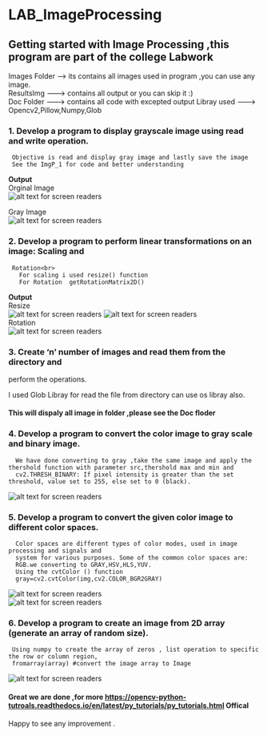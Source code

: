 # LAB_ImageProcessing
## Getting started with Image Processing ,this program are part of the college Labwork 


Images Folder  --> its contains all images used in program ,you can use any image.<br>
ResultsImg ---> contains all output or you can skip it :)<br>
Doc Folder ---> contains all code with excepted output 
Libray used ---> Opencv2,Pillow,Numpy,Glob
### 1. Develop a program to display grayscale image using read and write operation.

     Objective is read and display gray image and lastly save the image 
     See the ImgP_1 for code and better understanding
   **Output** <br>
    Orginal Image <br>
    ![alt text for screen readers](./image/fly2.jpg "Text to show on mouseover")<br>

Gray Image<br>
    ![alt text for screen readers](./resultsImg/ip1.PNG "Text to show on mouseover")<br>

### 2. Develop a program to perform linear transformations on an image: Scaling and
     Rotation<br>
       For scaling i used resize() function
       For Rotation  getRotationMatrix2D() 
**Output**<br>
Resize<br>
    ![alt text for screen readers](./resultsImg/ip2.1.PNG "Text to show on mouseover") ![alt text for screen readers](./resultsImg/ip2.2.PNG "Text to show on mouseover")<br>
Rotation<br>
   ![alt text for screen readers](./resultsImg/ip3.PNG "Text to show on mouseover")<br>
   
### 3. Create ‘n’ number of images and read them from the directory and
perform the operations.

I used Glob Libray for read the file from directory can use os libray also.<br>
#### This will dispaly all image in folder ,please see the Doc floder

### 4. Develop a program to convert the color image to gray scale and binary image.
      
      We have done converting to gray ,take the same image and apply the thershold function with parameter src,thershold max and min and 
      cv2.THRESH_BINARY: If pixel intensity is greater than the set threshold, value set to 255, else set to 0 (black).
![alt text for screen readers](./resultsImg/ip5.PNG "Text to show on mouseover")<br>
      
### 5. Develop a program to convert the given color image to different color spaces.
      Color spaces are different types of color modes, used in image processing and signals and 
      system for various purposes. Some of the common color spaces are: 
      RGB.we converting to GRAY,HSV,HLS,YUV.
      Using the cvtColor () function 
      gray=cv2.cvtColor(img,cv2.COLOR_BGR2GRAY)
  ![alt text for screen readers](./resultsImg/ip6.PNG "Text to show on mouseover")<br>
    ![alt text for screen readers](./resultsImg/ip61.PNG "Text to show on mouseover")<br>
     
### 6. Develop a program to create an image from 2D array (generate an array of random size).
     Using numpy to create the array of zeros , list operation to specific the row or column region,
     fromarray(array) #convert the image array to Image
   ![alt text for screen readers](./resultsImg/last.PNG "Text to show on mouseover")<br>
     
     
#### Great we are done ,for more https://opencv-python-tutroals.readthedocs.io/en/latest/py_tutorials/py_tutorials.html  Offical <br>
   Happy to see any improvement .
